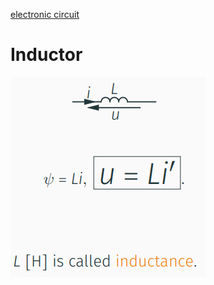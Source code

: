 [electronic circuit](electronic%20circuit)

# Inductor
![Pasted image 20221027204249](../attachments/Pasted%20image%2020221027204249.png)